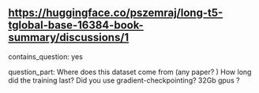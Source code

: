## https://huggingface.co/pszemraj/long-t5-tglobal-base-16384-book-summary/discussions/1

contains_question: yes

question_part: Where does this dataset come from (any paper? )
How long did the training last?
Did you use gradient-checkpointing?
32Gb gpus ?